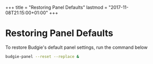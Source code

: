 +++
title = "Restoring Panel Defaults"
lastmod = "2017-11-08T21:15:00+01:00"
+++
# Restoring Panel Defaults

To restore Budgie's default panel settings, run the command below

``` bash
budgie-panel --reset --replace &
```
